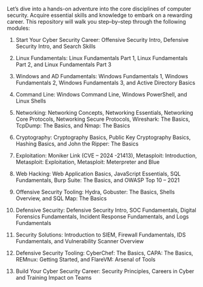 Let’s dive into a hands-on adventure into the core disciplines of computer security. Acquire essential skills and knowledge to embark on a rewarding career. This repository will walk you step–by–step through the following modules:
1.	Start Your Cyber Security Career: Offensive Security Intro, Defensive Security Intro, and Search Skills
  
3.	Linux Fundamentals: Linux Fundamentals Part 1, Linux Fundamentals Part 2, and Linux Fundamentals Part 3

5.	Windows and AD Fundamentals: Windows Fundamentals 1, Windows Fundamentals 2, Windows Fundamentals 3, and Active Directory Basics
   
7.	Command Line: Windows Command Line, Windows PowerShell, and Linux Shells
8.	Networking: Networking Concepts, Networking Essentials, Networking Core Protocols, Networking Secure Protocols, Wireshark: The Basics, TcpDump: The Basics, and Nmap: The Basics
9.	Cryptography: Cryptography Basics, Public Key Cryptography Basics, Hashing Basics, and John the Ripper: The Basics
10.	Exploitation: Moniker Link (CVE – 2024 -21413), Metasploit: Introduction, Metasploit: Exploitation, Metasploit: Meterpreter and Blue
11.	Web Hacking: Web Application Basics, JavaScript Essentials, SQL Fundamentals, Burp Suite: The Basics, and OWASP Top 10 – 2021
12.	Offensive Security Tooling: Hydra, Gobuster: The Basics, Shells Overview, and SQL Map: The Basics
13.	Defensive Security: Defensive Security Intro, SOC Fundamentals, Digital Forensics Fundamentals, Incident Response Fundamentals, and Logs Fundamentals
14.	Security Solutions: Introduction to SIEM, Firewall Fundamentals, IDS Fundamentals, and Vulnerability Scanner Overview
15.	Defensive Security Tooling: CyberChef: The Basics, CAPA: The Basics, REMnux: Getting Started, and FlareVM: Arsenal of Tools
16.	Build Your Cyber Security Career: Security Principles, Careers in Cyber and Training Impact on Teams
